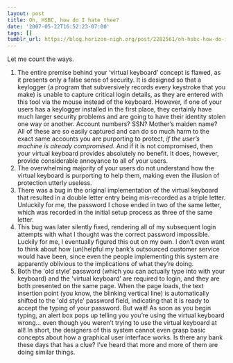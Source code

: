 ```yaml
---
layout: post
title: Oh, HSBC, how do I hate thee?
date: '2007-05-22T16:52:23-07:00'
tags: []
tumblr_url: https://blog.horizon-nigh.org/post/2282561/oh-hsbc-how-do-i-hate-thee
---
```

Let me count the ways.

1. The entire premise behind your ‘virtual keyboard’ concept is flawed, as it presents only a false sense of security. It is designed so that a keylogger (a program that subversively records every keystroke that you make) is unable to capture critical login details, as they are entered with this tool via the mouse instead of the keyboard. However, if one of your users has a keylogger installed in the first place, they certainly have much larger security problems and are going to have their identity stolen one way or another. Account numbers? SSN? Mother’s maiden name? All of these are so easily captured and can do so much harm to the exact same accounts you are purporting to protect, _if the user’s machine is already compromised._ And if it is not compromised, then your virtual keyboard provides absolutely no benefit. It does, however, provide considerable annoyance to all of your users.
2. The overwhelming majority of your users do not understand how the virtual keyboard is purporting to help them, making even the illusion of protection utterly useless.
3. There was a bug in the original implementation of the virtual keyboard that resulted in a double letter entry being mis-recorded as a triple letter. Unluckily for me, the password I chose ended in two of the same letter, which was recorded in the initial setup process as three of the same letter.
4. This bug was later silently fixed, rendering all of my subsequent login attempts with what I thought was the correct password impossible. Luckily for me, I eventually figured this out on my own. I don’t even want to think about how (un)helpful my bank’s outsourced customer service would have been, since even the people implementing this system are apparently oblivious to the implications of what they’re doing.  
5. Both the 'old style’ password (which you can actually type into with your keyboard) and the 'virtual keyboard’ are required to login, and they are both presented on the same page. When the page loads, the text insertion point (you know, the blinking vertical line) is automatically shifted to the 'old style’ password field, indicating that it is ready to accept the typing of your password. But wait! As soon as you begin typing, an alert box pops up telling you you’re using the virtual keyboard wrong… even though you weren’t trying to use the virtual keyboard at all! In short, the designers of this system cannot even grasp basic concepts about how a graphical user interface works.
Is there any bank these days that has a clue? I’ve heard that more and more of them are doing similar things.
